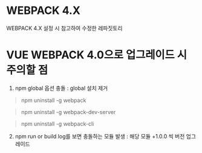 # WEBPACK 4.X

WEBPACK 4.X 설정 시 참고하여 수정한 레파짓토리

# VUE WEBPACK 4.0으로 업그레이드 시 주의할 점
1. npm global 옵션 충돌
 : global 설치 제거

> npm uninstall -g webpack 

> npm uninstall -g webpack-dev-server

> npm uninstall -g webpack-cli
 
2. npm run or build log를 보면 충돌하는 모듈 발생
 : 해당 모듈 +1.0.0 씩 버전 업그레이드 
